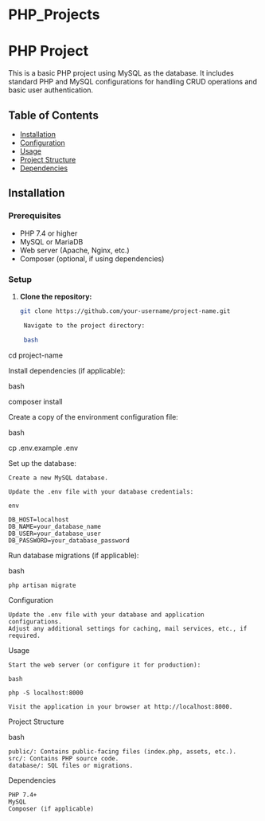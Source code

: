 # PHP_Projects
# PHP Project

This is a basic PHP project using MySQL as the database. It includes standard PHP and MySQL configurations for handling CRUD operations and basic user authentication.

## Table of Contents

- [Installation](#installation)
- [Configuration](#configuration)
- [Usage](#usage)
- [Project Structure](#project-structure)
- [Dependencies](#dependencies)

## Installation

### Prerequisites

- PHP 7.4 or higher
- MySQL or MariaDB
- Web server (Apache, Nginx, etc.)
- Composer (optional, if using dependencies)

### Setup

1. **Clone the repository:**

   ```bash
   git clone https://github.com/your-username/project-name.git

    Navigate to the project directory:

    bash

cd project-name

Install dependencies (if applicable):

bash

composer install

Create a copy of the environment configuration file:

bash

cp .env.example .env

Set up the database:

    Create a new MySQL database.

    Update the .env file with your database credentials:

    env

    DB_HOST=localhost
    DB_NAME=your_database_name
    DB_USER=your_database_user
    DB_PASSWORD=your_database_password

Run database migrations (if applicable):

bash

    php artisan migrate

Configuration

    Update the .env file with your database and application configurations.
    Adjust any additional settings for caching, mail services, etc., if required.

Usage

    Start the web server (or configure it for production):

    bash

    php -S localhost:8000

    Visit the application in your browser at http://localhost:8000.

Project Structure

bash


    public/: Contains public-facing files (index.php, assets, etc.).
    src/: Contains PHP source code.
    database/: SQL files or migrations.

Dependencies

    PHP 7.4+
    MySQL
    Composer (if applicable)
